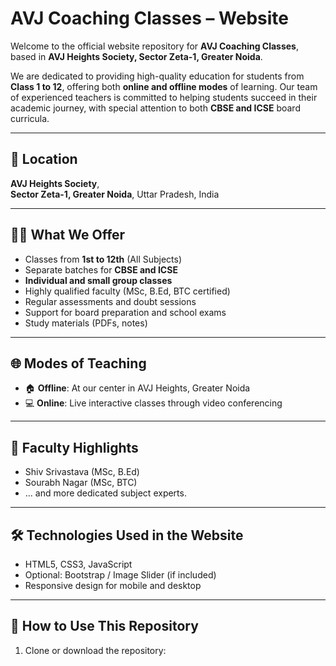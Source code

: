 # AVJ Coaching Classes – Website

Welcome to the official website repository for **AVJ Coaching Classes**, based in **AVJ Heights Society, Sector Zeta-1, Greater Noida**.

We are dedicated to providing high-quality education for students from **Class 1 to 12**, offering both **online and offline modes** of learning. Our team of experienced teachers is committed to helping students succeed in their academic journey, with special attention to both **CBSE and ICSE** board curricula.

---

## 📍 Location
**AVJ Heights Society**,  
**Sector Zeta-1, Greater Noida**, Uttar Pradesh, India

---

## 🧑‍🏫 What We Offer
- Classes from **1st to 12th** (All Subjects)
- Separate batches for **CBSE and ICSE**
- **Individual and small group classes**
- Highly qualified faculty (MSc, B.Ed, BTC certified)
- Regular assessments and doubt sessions
- Support for board preparation and school exams
- Study materials (PDFs, notes)

---

## 🌐 Modes of Teaching
- 🏠 **Offline**: At our center in AVJ Heights, Greater Noida
- 💻 **Online**: Live interactive classes through video conferencing

---

## 💼 Faculty Highlights
- Shiv Srivastava (MSc, B.Ed)
- Sourabh Nagar (MSc, BTC)
- ... and more dedicated subject experts.

---

## 🛠️ Technologies Used in the Website
- HTML5, CSS3, JavaScript
- Optional: Bootstrap / Image Slider (if included)
- Responsive design for mobile and desktop

---

## 📌 How to Use This Repository
1. Clone or download the repository:
